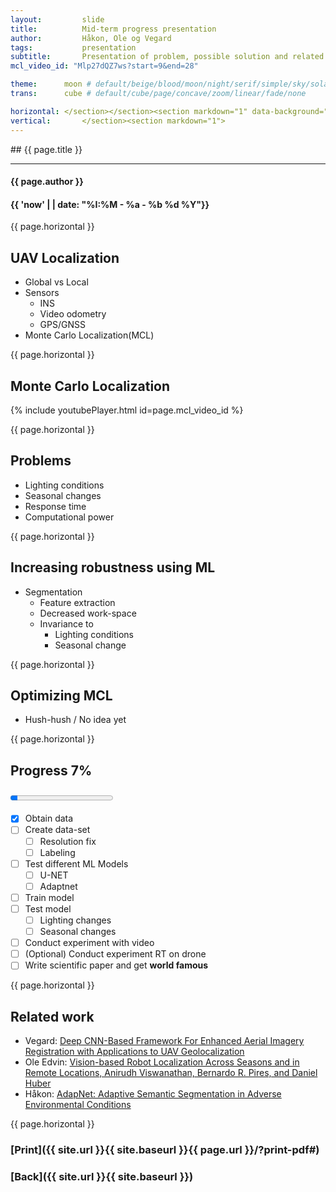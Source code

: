 ```yaml
---
layout:     	slide
title:     		Mid-term progress presentation
author:     	Håkon, Ole og Vegard
tags:           presentation 
subtitle:    	Presentation of problem, possible solution and related work.
mcl_video_id: "Mlp27dQZ7ws?start=9&end=28"

theme:		moon # default/beige/blood/moon/night/serif/simple/sky/solarized
trans:		cube # default/cube/page/concave/zoom/linear/fade/none

horizontal:	</section></section><section markdown="1" data-background=""><section markdown="1">
vertical:		</section><section markdown="1">
---
```

<section markdown="1" data-background=""><section markdown="1">
## {{ page.title }}

<hr>

#### {{ page.author }}

#### {{ 'now' | | date: "%I:%M  - %a - %b %d %Y"}}

{{ page.horizontal }}
<!-- Start Writing Below in Markdown -->

## UAV Localization

* Global vs Local
* Sensors
    * INS
    * Video odometry
    * GPS/GNSS
* Monte Carlo Localization(MCL)

{{ page.horizontal }}

## Monte Carlo Localization

{% include youtubePlayer.html id=page.mcl_video_id %}

{{ page.horizontal }}

## Problems

* Lighting conditions
* Seasonal changes
* Response time
* Computational power

{{ page.horizontal }}

## Increasing robustness using ML

* Segmentation
    * Feature extraction 
    * Decreased work-space
    * Invariance to
        * Lighting conditions
        * Seasonal change 

{{ page.horizontal }}

## Optimizing MCL
* Hush-hush / No idea yet

{{ page.horizontal }}

## Progress 7%
### <progress value="7" max="100"></progress>

* [x] Obtain data
* [ ] Create data-set 
    * [ ] Resolution fix 
    * [ ] Labeling
* [ ] Test different ML Models
    * [ ] U-NET
    * [ ] Adaptnet
* [ ] Train model
* [ ] Test model 
    * [ ] Lighting changes
    * [ ] Seasonal changes
* [ ] Conduct experiment with video
* [ ] (Optional) Conduct experiment RT on drone
* [ ] Write scientific paper and get **world famous**

{{ page.horizontal }}

## Related work

* Vegard: [Deep CNN-Based Framework For Enhanced Aerial Imagery Registration with Applications to UAV Geolocalization](https://github.com/in5490-run/documentation_and_research/blob/master/Papers/Nassar_A_Deep_CNN-Based_CVPR_2018_paper.pdf)
* Ole Edvin: [Vision-based Robot Localization Across Seasons and in Remote Locations, Anirudh Viswanathan, Bernardo R. Pires, and Daniel Huber](https://github.com/in5490-run/documentation_and_research/blob/master/Papers/viswanathan2016.pdf)
* Håkon: [AdapNet: Adaptive Semantic Segmentation in Adverse Environmental Conditions](https://github.com/in5490-run/documentation_and_research/blob/master/Papers/AdapNet%20Adaptive%20Semantic%20Segmentation%20in%20Adverse%20Environmental%20Conditions.pdf)

<!-- End Here -->
{{ page.horizontal }}

# [Print]({{ site.url }}{{ site.baseurl }}{{ page.url }}/?print-pdf#)

# [Back]({{ site.url }}{{ site.baseurl }})

</section></section>
